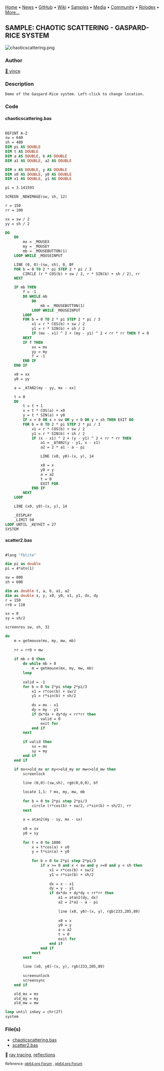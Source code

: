 [Home](https://qb64.com) • [News](../../news.md) • [GitHub](../../github.md) • [Wiki](../../wiki.md) • [Samples](../../samples.md) • [Media](../../media.md) • [Community](../../community.md) • [Rolodex](../../rolodex.md) • [More...](../../more.md)

## SAMPLE: CHAOTIC SCATTERING - GASPARD-RICE SYSTEM

![chaoticscattering.png](img/chaoticscattering.png)

### Author

[🐝 vince](../vince.md) 

### Description

```text
Demo of the Gaspard-Rice system. Left-click to change location.
```

### Code

#### chaoticscattering.bas

```vb

DEFINT A-Z
sw = 640
sh = 480
DIM pi AS DOUBLE
DIM t AS DOUBLE
DIM a AS DOUBLE, b AS DOUBLE
DIM a1 AS DOUBLE, a2 AS DOUBLE

DIM x AS DOUBLE, y AS DOUBLE
DIM x0 AS DOUBLE, y0 AS DOUBLE
DIM x1 AS DOUBLE, y1 AS DOUBLE

pi = 3.141593

SCREEN _NEWIMAGE(sw, sh, 12)

r = 150
rr = 100

xx = sw / 2
yy = sh / 2

DO
    DO
        mx = _MOUSEX
        my = _MOUSEY
        mb = _MOUSEBUTTON(1)
    LOOP WHILE _MOUSEINPUT

    LINE (0, 0)-(sw, sh), 0, BF
    FOR b = 0 TO 2 * pi STEP 2 * pi / 3
        CIRCLE (r * COS(b) + sw / 2, r * SIN(b) + sh / 2), rr
    NEXT

    IF mb THEN
        f = -1
        DO WHILE mb
            DO
                mb = _MOUSEBUTTON(1)
            LOOP WHILE _MOUSEINPUT
        LOOP
        FOR b = 0 TO 2 * pi STEP 2 * pi / 3
            x1 = r * COS(b) + sw / 2
            y1 = r * SIN(b) + sh / 2
            IF (mx - x1) ^ 2 + (my - y1) ^ 2 < rr * rr THEN f = 0
        NEXT
        IF f THEN
            xx = mx
            yy = my
            f = -1
        END IF
    END IF

    x0 = xx
    y0 = yy

    a = _ATAN2(my - yy, mx - xx)

    t = 0
    DO
        t = t + 1
        x = t * COS(a) + x0
        y = t * SIN(a) + y0
        IF x < 0 OR x > sw OR y < 0 OR y > sh THEN EXIT DO
        FOR b = 0 TO 2 * pi STEP 2 * pi / 3
            x1 = r * COS(b) + sw / 2
            y1 = r * SIN(b) + sh / 2
            IF (x - x1) ^ 2 + (y - y1) ^ 2 < rr * rr THEN
                a1 = _ATAN2(y - y1, x - x1)
                a2 = 2 * a1 - a - pi

                LINE (x0, y0)-(x, y), 14

                x0 = x
                y0 = y
                a = a2
                t = 0
                EXIT FOR
            END IF
        NEXT
    LOOP

    LINE (x0, y0)-(x, y), 14

    _DISPLAY
    _LIMIT 50
LOOP UNTIL _KEYHIT = 27
SYSTEM

```

#### scatter2.bas

```vb

#lang "fblite"

dim pi as double
pi = 4*atn(1)

sw = 800
sh = 600

dim as double t, a, b, a1, a2
dim as double x, y, x0, y0, x1, y1, dx, dy
r = 150
rr0 = 110

sx = 0
sy = sh/2

screenres sw, sh, 32

do
    m = getmouse(mx, my, mw, mb)
    
    rr = rr0 + mw
    
    if mb > 0 then
        do while mb > 0
            m = getmouse(mx, my, mw, mb)
        loop
        
        valid = -1
        for b = 0 to 2*pi step 2*pi/3
            x1 = r*cos(b) + sw/2
            y1 = r*sin(b) + sh/2
                
            dx = mx - x1
            dy = my - y1
            if dx*dx + dy*dy < rr*rr then
                valid = 0
                exit for
            end if
        next
        
        if valid then
            sx = mx
            sy = my
        end if
    end if
    
	if mx<>old_mx or my<>old_my or mw<>old_mw then
		screenlock

		line (0,0)-(sw,sh), rgb(0,0,0), bf

		locate 1,1: ? mx, my, mw, mb
		
		for b = 0 to 2*pi step 2*pi/3
			circle (r*cos(b) + sw/2, r*sin(b) + sh/2), rr
		next
		
		a = atan2(my - sy, mx - sx)
		
		x0 = sx
		y0 = sy
		
		for t = 0 to 1000
			x = t*cos(a) + x0
			y = t*sin(a) + y0
			
			for b = 0 to 2*pi step 2*pi/3
				if x >= 0 and x < sw and y >=0 and y < sh then
					x1 = r*cos(b) + sw/2
					y1 = r*sin(b) + sh/2
					
					dx = x - x1
					dy = y - y1
					if dx*dx + dy*dy < rr*rr then
						a1 = atan2(dy, dx)
						a2 = 2*a1 - a - pi
						
						line (x0, y0)-(x, y), rgb(233,205,89)
						
						x0 = x
						y0 = y
						a = a2
						t = 0
						exit for
					end if
				end if
			next
		next
		
		line (x0, y0)-(x, y), rgb(233,205,89)
		
		screenunlock
		screensync
	end if

	old_mx = mx
	old_my = my
	old_mw = mw

loop until inkey = chr(27)
system

```

### File(s)

* [chaoticscattering.bas](src/chaoticscattering.bas)
* [scatter2.bas](src/scatter2.bas)

🔗 [ray tracing](../ray-tracing.md), [reflections](../reflections.md)


<sub>Reference: [qb64.org Forum](https://qb64forum.alephc.xyz/index.php?topic=2300.0) , [qb64.org Forum](https://en.wikipedia.org/wiki/Chaotic_scattering) </sub>
